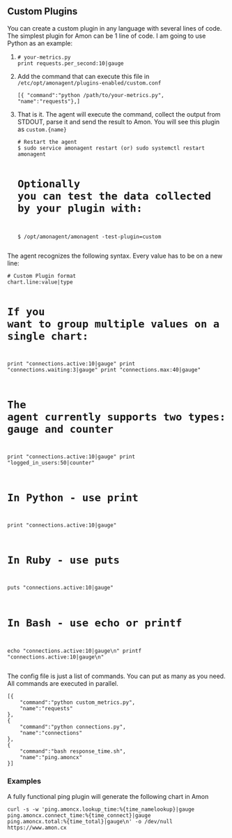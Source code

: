 <h2 id="plugins-custom">Custom Plugins</h2>
<p>You can create a custom plugin in any language with several lines of code.
The simplest plugin for Amon can be 1 line of code. I am going to use Python as an example:
</p>


<ol>
    <li><pre><code class="language-python"># your-metrics.py
print requests.per_second:10|gauge</code></pre></li>
    <li>Add the command that can execute this file in <code class='language-bash'>/etc/opt/amonagent/plugins-enabled/custom.conf</code>
<pre><code class="language-bash">[{ "command":"python /path/to/your-metrics.py", "name":"requests"},]</code></pre>
    </li>
    <li>That is it. The agent will execute the command, collect the output from STDOUT, parse it and send the result to Amon. You will see this plugin as <code class="language-bash">custom.{name}</code>
<pre><code class="language-bash"># Restart the agent
$ sudo service amonagent restart (or) sudo systemctl restart amonagent

# Optionally you can test the data collected by your plugin with:
$ /opt/amonagent/amonagent -test-plugin=custom
</code></pre>
    </li>
</ol>
<p>The agent recognizes the following syntax. Every value has to be on a new line:</p>
<pre><code class="language-bash"># Custom Plugin format
chart.line:value|type

# If you want to group multiple values on a single chart:
print "connections.active:10|gauge"
print "connections.waiting:3|gauge"
print "connections.max:40|gauge"

# The agent currently supports two types: gauge and counter
print "connections.active:10|gauge"
print "logged_in_users:50|counter"

# In Python - use print
print "connections.active:10|gauge"

# In Ruby - use puts
puts "connections.active:10|gauge"

# In Bash - use echo or printf
echo "connections.active:10|gauge\n"
printf "connections.active:10|gauge\n"
</code></pre>
<p>The config file is just a list of commands. You can put as many as you need. All commands are executed in parallel.
</p>
<pre><code class="language-bash">[{
    "command":"python custom_metrics.py",
    "name":"requests"
},
{
    "command":"python connections.py",
    "name":"connections"
},
{
    "command":"bash response_time.sh",
    "name":"ping.amoncx"
}]
</code></pre>
<h3>Examples</h3>
<p>A fully functional ping plugin will generate the following chart in Amon</p>
<pre><code class="language-bash">curl -s -w 'ping.amoncx.lookup_time:%{time_namelookup}|gauge
ping.amoncx.connect_time:%{time_connect}|gauge
ping.amoncx.total:%{time_total}|gauge\n' -o /dev/null https://www.amon.cx
</code></pre>
<div class="image_wrapper">
    <img src="/assets/img/screenshots/ping-plugin.png" alt="">
</div>
